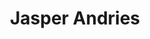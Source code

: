 ---
category: residents
layout: post
title: Jasper Andries
profession: illustrations / signpainting 
image: /images/residents/jasperandries_01.png
website: www.jasperandries.com
---
